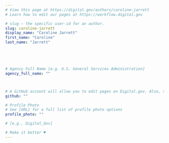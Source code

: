 ```yaml
---
# View this page at https://digital.gov/authors/caroline-jarrett
# Learn how to edit our pages at https://workflow.digital.gov

# slug — the specific user-id for an author.
slug: caroline-jarrett
display_name: "Caroline Jarrett"
first_name: "Caroline"
last_name: "Jarrett"





# Agency Full Name [e.g. U.S. General Services Administration]
agency_full_name: ""



# A GitHub account will allow you to edit pages on Digital.gov. Also, the image used in your GitHub account can be used to populate your digital.gov profile photo. Learn more about getting a Github account at [URL]
github: ""

# Profile Photo
# See [URL] for a full list of profile photo options
profile_photo: ""

# [e.g., Digital_Gov]

# Make it better ♥
---
```

